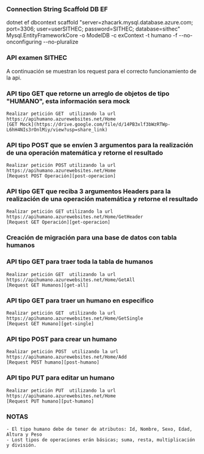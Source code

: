 ### Connection String Scaffold DB EF

dotnet ef dbcontext scaffold "server=zhacark.mysql.database.azure.com; port=3306; user=userSITHEC; password=SITHEC; database=sithec" Mysql.EntityFrameworkCore -o ModelDB -c exContext -t humano -f --no-onconfiguring --no-pluralize

### API examen SITHEC
A continuación se muestran los request para el correcto funcionamiento de la api.


### API tipo GET que retorne un arreglo de objetos de tipo "HUMANO", esta información sera mock
    Realizar petición GET  utilizando la url https://apihumano.azurewebsites.net/Home 
    [GET Mock](https://drive.google.com/file/d/14PB3xlf3bWzRTWp-L6hH4NIs3rOnlMiy/view?usp=share_link)
### API tipo POST que se envíen 3 argumentos para la realización de una operación matemática y retorne el resultado
    Realizar petición POST utilizando la url https://apihumano.azurewebsites.net/Home 
    [Request POST Operación][post-operacion]
### API tipo GET que reciba 3 argumentos Headers para la realización de una operación matemática y retorne el resultado
    Realizar petición GET utilizando la url https://apihumano.azurewebsites.net/Home/GetHeader 
    [Request GET Operación][get-operacion]
### Creación de migración para una base de datos con tabla humanos

### API tipo GET para traer toda la tabla de humanos
    Realizar petición GET  utilizando la url https://apihumano.azurewebsites.net/Home/GetAll
    [Request GET Humanos][get-all]
### API tipo GET para traer un humano en especifico
    Realizar petición GET  utilizando la url https://apihumano.azurewebsites.net/Home/GetSingle
    [Request GET Humano][get-single]
### API tipo POST para crear un humano
    Realizar petición POST  utilizando la url https://apihumano.azurewebsites.net/Home/Add
    [Request POST humano][post-humano]
### API tipo PUT para editar un humano
    Realizar petición PUT  utilizando la url https://apihumano.azurewebsites.net/Home
    [Request PUT humano][put-humano]

### NOTAS
    - El tipo humano debe de tener de atributos: Id, Nombre, Sexo, Edad, Altura y Peso
    - Lost tipos de operaciones erán básicas; suma, resta, multiplicación y división.

[post-operacion]: https://drive.google.com/file/d/1mCkGmwFcIHj-VETZ1Vt5Y49X6QhPg4xC/view?usp=share_link
[get-operacion]: https://drive.google.com/file/d/1ny8eXHYxyfFxdUBcAeDtvNzCik_FQgjC/view?usp=share_link
[get-all]: https://drive.google.com/file/d/1gJngX_IFUy2XS82rTSct_TamCtBUU7Jg/view?usp=share_link
[get-single]: https://drive.google.com/file/d/1CbvAWeJkJMgL-nfMgzCUFoxW1VTafuTy/view?usp=share_link
[post-humano]: https://drive.google.com/file/d/17ZFwLuc-_RdGdGUhM5q8lO2sL-uAWc1I/view?usp=share_link
[put-humano]: https://drive.google.com/file/d/1FdlmQIe0P5PFwtNo_Kny4yhNhQxSfdth/view?usp=share_link
